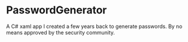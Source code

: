 PasswordGenerator
=================

A C# xaml app I created a few years back to generate passwords. By no means approved by the security community.
